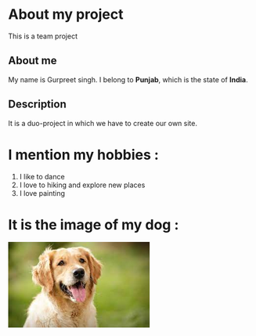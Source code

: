 # About my project 
This is a team project
## About me
My name is Gurpreet singh. I belong to **Punjab**, which is the state of **India**.
## Description 
It is a duo-project in which we have to create our own site.
# I mention my hobbies :
1. I like to dance 
2. I love to hiking and explore new places 
3. I love painting
# It is the image of my dog :
![DOG](images/dog.jpeg)